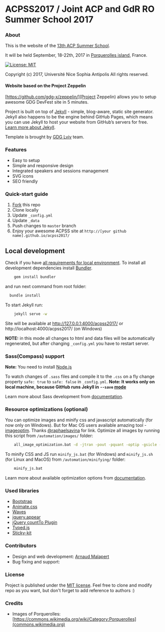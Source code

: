 # ACPSS2017 / Joint ACP and GdR RO Summer School 2017

### About 

This is the website of the [13th ACP Summer School](http://school.a4cp.org/summer2017).
    
It will be held September, 18-22th, 2017 in [Porquerolles island]((www.porquerolles.com/)), France.

[![License: MIT](https://img.shields.io/badge/License-MIT-yellow.svg)](https://opensource.org/licenses/MIT)

Copyright (c) 2017, Université Nice Sophia Antipolis
All rights reserved.

#### Website based on the Project Zeppelin 
[https://github.com/gdg-x/zeppelin/](Project Zeppelin) allows you to setup awesome GDG DevFest site in 5 minutes. 

Project is built on top of [Jekyll](http://jekyllrb.com/) - simple, blog-aware, static site generator. Jekyll also happens to be the engine behind GitHub Pages, which means you can use Jekyll to host your website from GitHub’s servers for free. [Learn more about Jekyll](http://jekyllrb.com/).

Template is brought by [GDG Lviv](http://lviv.gdg.org.ua/) team.


### Features
* Easy to setup
* Simple and responsive design
* Integrated speakers and sessions management
* SVG icons
* SEO friendly


### Quick-start guide
1. [Fork](https://github.com/arnaud-m/acpss2017) this repo
2. Clone locally
3. Update ```_config.yml``` 
4. Update ```_data``` 
5. Push changes to ```master``` branch
6. Enjoy your awesome ACPSS site at ```http://[your github name].github.io/acpss2017/```


## Local development

Check if you have [all requirements for local environment](http://jekyllrb.com/docs/installation/).
To install all development dependencies install [Bundler](http://bundler.io/).
```bash
    gem install bundler
``` 
and run next command from root folder:

```bash
  bundle install
```  

To start Jekyll run:
```bash
    jekyll serve -w
```
Site will be available at http://127.0.0.1:4000/acpss2017/ or http://localhost:4000/acpss2017/ (on Windows)

**NOTE:** in this mode all changes to html and data files will be automatically regenerated, but after changing ```_config.yml``` you have to restart server.

### Sass(Compass) support
**Note:** You need to install [Node.js](http://nodejs.org/download/)

To watch changes of `.sass` files and compile it to the `.css` on a fly change property `safe: true` to `safe: false` in `_config.yml`.
**Note: It works only on local machine, because GitHub runs Jekyll in `--save` [mode](https://help.github.com/articles/using-jekyll-with-pages/#configuration-overrides)**

Learn more about Sass development from [documentation](https://github.com/gdg-x/zeppelin/wiki/Sass-development).


### Resource optimizations (optional)

You can optimize images and minify css and javascript automatically (for now only on Windows).
But for Mac OS users available amazing tool - [imageoptim](https://imageoptim.com/). Thanks [@raphaelsavina](https://github.com/raphaelsavina) for link.
Optimize all images by running this script from `/automation/images/` folder:
```bash
    all_image_optimization.bat -d -jtran -pout -pquant -optip -gsicle -svgo
```

To minify CSS and JS run `minify_js.bat` (for Windows) and `minify_js.sh` (for Linux and MacOS) from `/automation/minifying/` folder:
```bash
    minify_js.bat
```

Learn more about available optimization options from [documentation](https://github.com/gdg-x/zeppelin/wiki/Resources-optimizations).

### Used libraries
* [Bootstrap](https://github.com/twbs/bootstrap)
* [Animate.css](https://github.com/daneden/animate.css)
* [Waves](https://github.com/publicis-indonesia/Waves)
* [jquery.appear](https://github.com/bas2k/jquery.appear)
* [jQuery countTo Plugin](https://github.com/mhuggins/jquery-countTo)
* [Typed.js](https://github.com/mattboldt/typed.js)
* [Sticky-kit](https://github.com/leafo/sticky-kit)


### Contributors
* Design and web development: [Arnaud Malapert](https://github.com/arnaud-m)
* Bug fixing and support: 

### License
Project is published under the [MIT license](https://github.com/arnaud-m/acpss2017/blob/master/LICENSE.txt). Feel free to clone and modify repo as you want, but don't forget to add reference to authors :)

### Credits
* Images of Porquerolles: [https://commons.wikimedia.org/wiki/Category:Porquerolles](commons.wikimedia.org)


